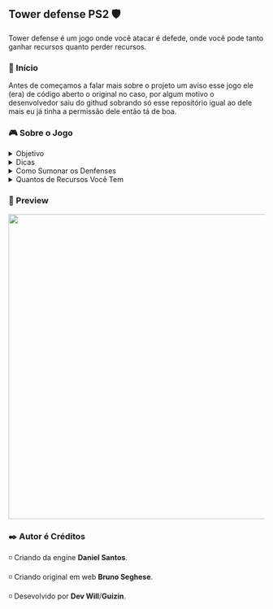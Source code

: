 ## Tower defense PS2 🛡️
Tower defense é um jogo onde você atacar é defede, onde você pode tanto ganhar recursos quanto perder recursos.

<h3 id="inicio">🚀 Início</h3>
Antes de começamos a falar mais sobre o projeto um aviso esse jogo ele (era) de código aberto o original no caso, por algum motivo o desenvolvedor saiu do githud sobrando só esse repositório igual ao dele mais eu já tinha a permissão dele então tá de boa.

<h3 id="Sobre">🎮 Sobre o Jogo</h3>
<details>
<summary>Objetivo</summary>
  
  + Não deixe os Zumbies ultrapassarem da direita para a esquenda.
  + Colente moedas para almentar seus recursos.

</details>

<details>
<summary>Dicas</summary>
  
  + Não deixe seus denfense perto dos Zumbies.
  + Não coloque demais denfense não tela se não pode ave quendas de fps.

</details>

<details>
<summary>Como Sumonar os Denfenses</summary>
  
  + O Primeiro denfense você spawn com o cross (X) do controle, você gasta a comprar ele 100 de recursos.
  + O Segundo denfense você spawn com o square (quadrando) do controle, você gasta a comprar ele 160 de recursos.

</details>

<details>
<summary>Quantos de Recursos Você Tem</summary>
  
  + Você tem de início 330 de recursos

</details>

<h3 id="preview">🎥 Preview</h3>

<img src="./assets/tower-defense-game.gif" width="600px">

<h3 id="autor">✒️ Autor é Créditos</h3>

◽ Criando da engine **Daniel Santos**.

◽ Criando original em web **Bruno Seghese**.

◽ Desevolvido por **Dev Will**/**Guizin**.
